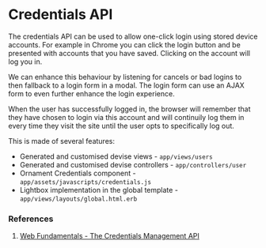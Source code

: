 # Credentials API

The credentials API can be used to allow one-click login using stored device accounts. 
For example in Chrome you can click the login button and be presented with accounts that you have saved. Clicking on the account will log you in.  

We can enhance this behaviour by listening for cancels or bad logins to then fallback to a login form in a modal. The login form can use an AJAX form to even further enhance the login experience. 

When the user has successfully logged in, the browser will remember that they have chosen to login via this account and will continuily log them in every time they visit the site until the user opts to specifically log out. 

This is made of several features:

* Generated and customised devise views - `app/views/users`  
* Generated and customised devise controllers - `app/controllers/user`
* Ornament Credentials component - `app/assets/javascripts/credentials.js`
* Lightbox implementation in the global template - `app/views/layouts/global.html.erb`

### References

1. [Web Fundamentals - The Credentials Management API](https://developers.google.com/web/fundamentals/security/credential-management/)